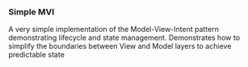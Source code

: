 ### Simple MVI

A very simple implementation of the Model-View-Intent pattern demonstrating lifecycle and state
management. Demonstrates how to simplify the boundaries between View and Model layers to achieve
predictable state